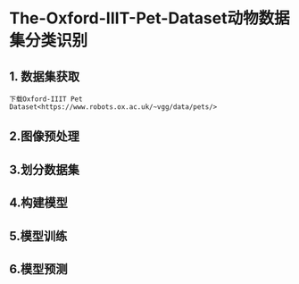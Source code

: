 # The-Oxford-IIIT-Pet-Dataset动物数据集分类识别

## 1. 数据集获取
    下载Oxford-IIIT Pet Dataset<https://www.robots.ox.ac.uk/~vgg/data/pets/>
## 2.图像预处理
## 3.划分数据集
## 4.构建模型
## 5.模型训练
## 6.模型预测
  
    